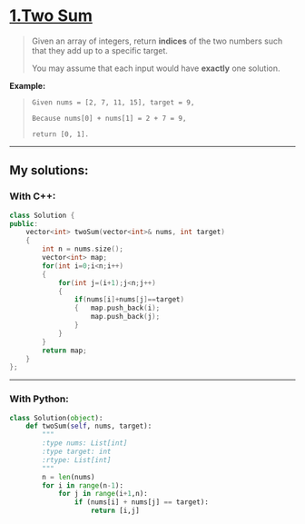 [1.Two Sum](https://leetcode.com/problems/two-sum/)
===========
>Given an array of integers, return <strong>indices</strong> of the two numbers such that they add up to a specific target.
>
>You may assume that each input would have <strong>exactly</strong> one solution.

<strong>Example:</strong>

>```
>Given nums = [2, 7, 11, 15], target = 9,
>
>Because nums[0] + nums[1] = 2 + 7 = 9,
>
>return [0, 1].
>```
----------
## My solutions:
### With C++:

```C++
class Solution {
public:
    vector<int> twoSum(vector<int>& nums, int target) 
    {
        int n = nums.size();
        vector<int> map;
        for(int i=0;i<n;i++)
        {   
            for(int j=(i+1);j<n;j++)
            {
                if(nums[i]+nums[j]==target) 
                {   map.push_back(i);
                    map.push_back(j);
                }
            }
        }
        return map;
    }
};
```
----------
### With Python:

```Python
class Solution(object):
    def twoSum(self, nums, target):
        """
        :type nums: List[int]
        :type target: int
        :rtype: List[int]
        """
        n = len(nums)
        for i in range(n-1):
            for j in range(i+1,n):
                if (nums[i] + nums[j] == target):
                    return [i,j]
```
